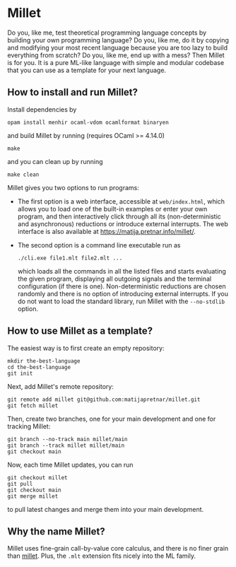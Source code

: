 # Millet

Do you, like me, test theoretical programming language concepts by building your own programming language? Do you, like me, do it by copying and modifying your most recent language because you are too lazy to build everything from scratch? Do you, like me, end up with a mess? Then Millet is for you. It is a pure ML-like language with simple and modular codebase that you can use as a template for your next language.

## How to install and run Millet?

Install dependencies by

    opam install menhir ocaml-vdom ocamlformat binaryen

and build Millet by running (requires OCaml >= 4.14.0)

    make

and you can clean up by running

    make clean

Millet gives you two options to run programs:

- The first option is a web interface, accessible at `web/index.html`, which allows you to load one of the built-in examples or enter your own program, and then interactively click through all its (non-deterministic and asynchronous) reductions or introduce external interrupts. The web interface is also available at <https://matija.pretnar.info/millet/>.

- The second option is a command line executable run as

      ./cli.exe file1.mlt file2.mlt ...

  which loads all the commands in all the listed files and starts evaluating the given program, displaying all outgoing signals and the terminal configuration (if there is one). Non-deterministic reductions are chosen randomly and there is no option of introducing external interrupts. If you do not want to load the standard library, run Millet with the `--no-stdlib` option.

## How to use Millet as a template?

The easiest way is to first create an empty repository:

    mkdir the-best-language
    cd the-best-language
    git init

Next, add Millet's remote repository:

    git remote add millet git@github.com:matijapretnar/millet.git
    git fetch millet

Then, create two branches, one for your main development and one for tracking Millet:

    git branch --no-track main millet/main
    git branch --track millet millet/main
    git checkout main

Now, each time Millet updates, you can run

    git checkout millet
    git pull
    git checkout main
    git merge millet

to pull latest changes and merge them into your main development.

## Why the name Millet?

Millet uses fine-grain call-by-value core calculus, and there is no finer grain than [millet](https://en.wikipedia.org/wiki/Millet). Plus, the `.mlt` extension fits nicely into the ML family.

